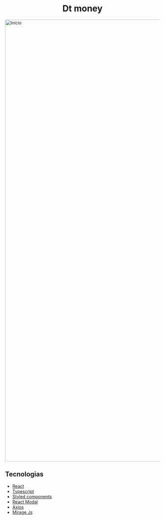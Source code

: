 <h1 align="center">Dt money</h1>
<div>
  <img width="1440" alt="Início" src="https://user-images.githubusercontent.com/53982668/133682389-974145ba-e49a-49cd-9857-048a6bfacdc9.png">
</div>

<h2>Tecnologias</h2>
<ul>
  <li><a href="">React</a></li>
  <li><a href="">Typescript</a></li>
  <li><a href="">Styled components</a></li>
  <li><a href="">React Modal</a></li>
  <li><a href="">Axios</a></li>
  <li><a href="">Mirage Js</a></li>
</ul>
